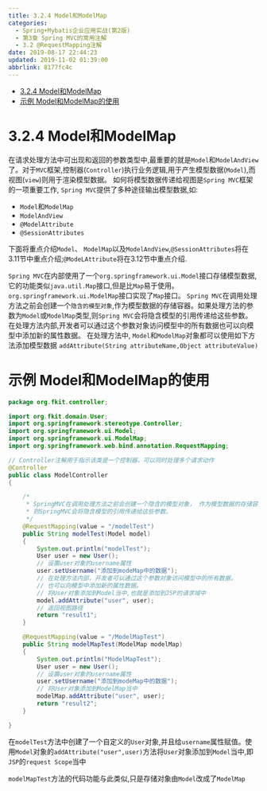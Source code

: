 ```yaml
---
title: 3.2.4 Model和ModelMap
categories: 
  - Spring+Mybatis企业应用实战(第2版)
  - 第3章 Spring MVC的常用注解
  - 3.2 @RequestMapping注解
date: 2019-08-17 22:44:23
updated: 2019-11-02 01:39:00
abbrlink: 8177fc4c
---
```

- [3.2.4 Model和ModelMap](/ReadingNotes/8177fc4c/#3-2-4-Model和ModelMap)
- [示例 Model和ModelMap的使用](/ReadingNotes/8177fc4c/#示例-Model和ModelMap的使用)

<!--more-->
<script src="https://cdn.bootcss.com/jquery/3.4.0/jquery.slim.min.js"></script>
<script>$(document).ready(function () {$(".post-body > ul:nth-child(1)").hide();});</script>

<!--end-->
<!--SSTStart-->
# 3.2.4 Model和ModelMap #
在请求处理方法中可出现和返回的参数类型中,最重要的就是`Model`和`ModelAndView`了。对于`MVC`框架,控制器(`Controller`)执行业务逻辑,用于产生模型数据(`Model`),而视图(`view`)则用于渲染模型数据。
如何将模型数据传递给视图是`Spring MVC`框架的一项重要工作, `Spring MVC`提供了多种途径输出模型数据,如:
- `Model`和`ModelMap`
- `ModelAndView`
- `@ModelAttribute`
- `@SessionAttributes`

下面将重点介绍`Model`、 `ModelMap`以及`ModelAndView`,`@SessionAttributes`将在3.11节中重点介绍;`@ModeLAttribute`将在3.12节中重点介绍.
<!--replace:Uri=U R I&ui=U I-->

`Spring MVC`在内部使用了一个`org.springframework.ui.Model`接口存储模型数据,它的功能类似`java.util.Map`接口,但是比`Map`易于使用。`org.springframework.ui.ModelMap`接口实现了`Map`接口。
`Spring MVC`在调用处理方法之前会创建一个`隐含的模型对象`,作为模型数据的存储容器。如果处理方法的参数为`Model`或`ModelMap`类型,则`Spring MVC`会将隐含模型的引用传递给这些参数。在处理方法内部,开发者可以通过这个参数对象访问模型中的所有数据也可以向模型中添加新的属性数据。
在处理方法中, `Model`和`ModelMap`对象都可以使用如下方法添加模型数据
`addAttribute(String attributeName,Object attributeValue)`
# 示例 Model和ModelMap的使用 #
```java
package org.fkit.controller;

import org.fkit.domain.User;
import org.springframework.stereotype.Controller;
import org.springframework.ui.Model;
import org.springframework.ui.ModelMap;
import org.springframework.web.bind.annotation.RequestMapping;

// Controller注解用于指示该类是一个控制器，可以同时处理多个请求动作
@Controller
public class ModelController
{

	/*
	 * SpringMVC在调用处理方法之前会创建一个隐含的模型对象， 作为模型数据的存储容器。 如果处理方法的参数为Model或ModelMap类型，
	 * 则SpringMVC会将隐含模型的引用传递给这些参数。
	 */
	@RequestMapping(value = "/modelTest")
	public String modelTest(Model model)
	{
		System.out.println("modelTest");
		User user = new User();
		// 设置user对象的username属性
		user.setUsername("添加到modeMap中的数据");
		// 在处理方法内部，开发者可以通过这个参数对象访问模型中的所有数据，
		// 也可以向模型中添加新的属性数据。
		// 将User对象添加到Model当中,也就是添加到JSP的请求域中
		model.addAttribute("user", user);
		// 返回视图路径
		return "result1";
	}

	@RequestMapping(value = "/ModelMapTest")
	public String modelMapTest(ModelMap modelMap)
	{
		System.out.println("ModelMapTest");
		User user = new User();
		// 设置user对象的username属性
		user.setUsername("添加到modeMap中的数据");
		// 将User对象添加到ModelMap当中
		modelMap.addAttribute("user", user);
		return "result2";
	}

}
```
在`modelTest`方法中创建了一个自定义的`User`对象,并且给`username`属性赋值。使用`Model`对象的`addAttribute("user",user)`方法将`User`对象添加到`Model`当中,即`JSP`的`request Scope`当中

`modelMapTest`方法的代码功能与此类似,只是存储对象由`Model`改成了`ModelMap`
<!--SSTStop-->


